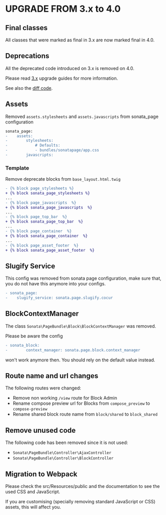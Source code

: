 UPGRADE FROM 3.x to 4.0
=======================

## Final classes

All classes that were marked as final in 3.x are now marked final in 4.0.

## Deprecations

All the deprecated code introduced on 3.x is removed on 4.0.

Please read [3.x](https://github.com/sonata-project/SonataPageBundle/tree/3.x) upgrade guides for more information.

See also the [diff code](https://github.com/sonata-project/SonataPageBundle/compare/3.x...4.0.0).

## Assets
Removed `assets.stylesheets` and `assets.javascripts` from sonata_page configuration

```diff
sonata_page:
-    assets:
-        stylesheets:
-            # Defaults:
-            - bundles/sonatapage/app.css
-        javascripts:
```

### Template

Remove deprecate blocks from `base_layout.html.twig`

```diff
- {% block page_stylesheets %}
+ {% block sonata_page_stylesheets %}
...
- {% block page_javascripts  %}
+ {% block sonata_page_javascripts  %}
...
- {% block page_top_bar  %}
+ {% block sonata_page_top_bar  %}
...
- {% block page_container  %}
+ {% block sonata_page_container  %}
...
- {% block page_asset_footer  %}
+ {% block sonata_page_asset_footer  %}
```

## Slugify Service

This config was removed from sonata page configuration, make sure that, you do not have this anymore into your configs.
```diff
- sonata_page:
-    slugify_service: sonata.page.slugify.cocur
```

## BlockContextManager

The class `Sonata\PageBundle\Block\BlockContextManager` was removed.

Please be aware the config
```diff
- sonata_block:
-        context_manager: sonata.page.block.context_manager 
```
won't work anymore then. You should rely on the default value instead.

## Route name and url changes

The following routes were changed:

* Remove non working `/view` route for Block Admin
* Rename compose preview url for Blocks from `compose_preview` to `compose-preview`
* Rename shared block route name from `block/shared` to `block_shared`

## Remove unused code

The following code has been removed since it is not used:

* `Sonata\PageBundle\Controller\AjaxController`
* `Sonata\PageBundle\Controller\BlockController`

## Migration to Webpack

Please check the src/Resources/public and the documentation to see the used CSS and JavaScript.

If you are customising (specially removing standard JavaScript or CSS) assets, this will affect you.
